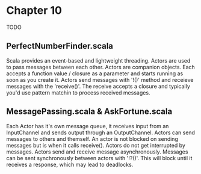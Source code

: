 # Chapter 10
TODO

## PerfectNumberFinder.scala
Scala provides an event-based and lightweight threading. Actors are used to pass messages between each other. Actors are companion objects. Each accepts a function value / closure as a parameter and starts running as soon as you create it. Actors send messages with '!()' method and receieve messages with the 'receive()'. The receive accepts a closure and typically you'd use pattern matchin to process received messages.

## MessagePassing.scala & AskFortune.scala
Each Actor has it's own message queue, it receives input from an InputChannel and sends output through an OutputChannel. Actors can send messages to others and themself. An actor is not blocked on sending messages but is when it calls receive(). Actors do not get interrupted by messages.
Actors send and receive message asynchronously. Messages can be sent synchronously between actors with '!?()'. This will block until it receives a response, which may lead to deadlocks.
